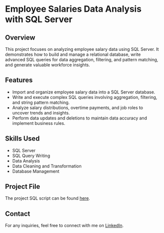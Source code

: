# Employee Salaries Data Analysis with SQL Server

## Overview  
This project focuses on analyzing employee salary data using SQL Server. It demonstrates how to build and manage a relational database, write advanced SQL queries for data aggregation, filtering, and pattern matching, and generate valuable workforce insights.

## Features  
- Import and organize employee salary data into a SQL Server database.  
- Write and execute complex SQL queries involving aggregation, filtering, and string pattern matching.  
- Analyze salary distributions, overtime payments, and job roles to uncover trends and insights.  
- Perform data updates and deletions to maintain data accuracy and implement business rules.

## Skills Used  
- SQL Server  
- SQL Query Writing  
- Data Analysis  
- Data Cleaning and Transformation  
- Database Management  

## Project File  
The project SQL script can be found [here](https://github.com/Shady129/SanFrancisco-Sql-Project/blob/main/YourFileName.sql).

## Contact  
For any inquiries, feel free to connect with me on [LinkedIn](https://www.linkedin.com/in/your-profile-link).
